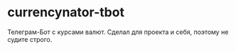 # currencynator-tbot
Телеграм-Бот с курсами валют. Сделал для проекта и себя, поэтому не судите строго.
